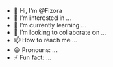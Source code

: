 - 👋 Hi, I’m @Fizora
- 👀 I’m interested in ...
- 🌱 I’m currently learning ...
- 💞️ I’m looking to collaborate on ...
- 📫 How to reach me ...
- 😄 Pronouns: ...
- ⚡ Fun fact: ...

<!---
Fizora/Fizora is a ✨ special ✨ repository because its `README.md` (this file) appears on your GitHub profile.
You can click the Preview link to take a look at your changes.
--->
